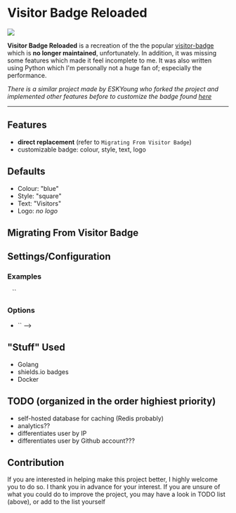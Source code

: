 # Visitor Badge Reloaded

![](https://visitor-badge-reloaded.herokuapp.com/badge?page_id=visitor-badge-reloaded-visitors&color=232323&style=flat-square&logo=Github)

**Visitor Badge Reloaded** is a recreation of the the popular [visitor-badge](https://github.com/jwenjian/visitor-badge) which is __no longer maintained__, unfortunately. In addition, it was missing some features which made it feel incomplete to me. It was also written using Python which I'm personally not a huge fan of; especially the performance.

*There is a similar project made by ESKYoung who forked the project and implemented other features before to customize the badge found [here](https://github.com/ESKYoung/shields-io-visitor-counter)*

---

## Features
- **direct replacement** (refer to `Migrating From Visitor Badge`)
- customizable badge: colour, style, text, logo

## Defaults
- Colour: "blue"
- Style: "square"
- Text: "Visitors"
- Logo: *no logo*

## Migrating From Visitor Badge

## Settings/Configuration
### Examples
``
``
``
### Options
- `` -->

## "Stuff" Used
- Golang
- shields.io badges
- Docker

## TODO (organized in the order highiest priority)
- self-hosted database for caching (Redis probably)
- analytics??
- differentiates user by IP
- differentiates user by Github account???

## Contribution
If you are interested in helping make this project better, I highly welcome you to do so. I thank you in advance for your interest. If you are unsure of what you could do to improve the project, you may have a look in TODO list (above), or add to the list yourself
